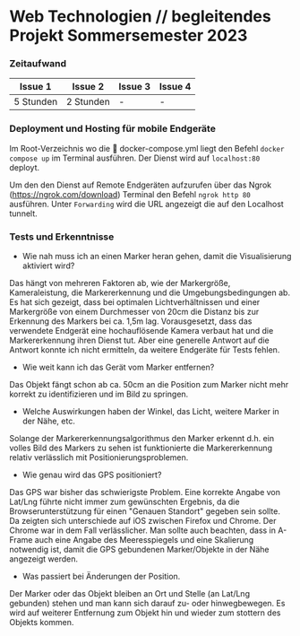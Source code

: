 # Web Technologien // begleitendes Projekt Sommersemester 2023

### Zeitaufwand
| Issue 1 | Issue 2 | Issue 3 | Issue 4 |
|---|---|---|---|
| 5 Stunden | 2 Stunden | -  | - |

### Deployment und Hosting für mobile Endgeräte

Im Root-Verzeichnis wo die 📄 docker-compose.yml liegt den Befehl ```docker compose up``` im Terminal ausführen. Der Dienst wird auf ```localhost:80``` deployt.

Um den den Dienst auf Remote Endgeräten aufzurufen über das Ngrok (https://ngrok.com/download) Terminal den Befehl ```ngrok http 80``` ausführen. Unter ```Forwarding``` wird die URL angezeigt die auf den Localhost tunnelt.

### Tests und Erkenntnisse

- Wie nah muss ich an einen Marker heran gehen, damit die Visualisierung aktiviert wird?
  
Das hängt von mehreren Faktoren ab, wie der Markergröße, Kameraleistung, die Markererkennung und die Umgebungsbedingungen ab. Es hat sich gezeigt, dass bei optimalen Lichtverhältnissen und einer Markergröße von einem Durchmesser von 20cm die Distanz bis zur Erkennung des Markers bei ca. 1,5m lag. Vorausgesetzt, dass das verwendete Endgerät eine hochauflösende Kamera verbaut hat und die Markererkennung ihren Dienst tut. Aber eine generelle Antwort auf die Antwort konnte ich nicht ermitteln, da weitere Endgeräte für Tests fehlen.

- Wie weit kann ich das Gerät vom Marker entfernen?
  
Das Objekt fängt schon ab ca. 50cm an die Position zum Marker nicht mehr korrekt zu identifizieren und im Bild zu springen.

- Welche Auswirkungen haben der Winkel, das Licht, weitere Marker in der Nähe, etc.

Solange der Markererkennungsalgorithmus den Marker erkennt d.h. ein volles Bild des Markers zu sehen ist funktionierte die Markererkennung relativ verlässlich mit Positionierungsproblemen.

- Wie genau wird das GPS positioniert?

Das GPS war bisher das schwierigste Problem. Eine korrekte Angabe von Lat/Lng führte nicht immer zum gewünschten Ergebnis, da die Browserunterstützung für einen "Genauen Standort" gegeben sein sollte. Da zeigten sich unterschiede auf iOS zwischen Firefox und Chrome. Der Chrome war in dem Fall verlässlicher. Man sollte auch beachten, dass in A-Frame auch eine Angabe des Meeresspiegels und eine Skalierung notwendig ist, damit die GPS gebundenen Marker/Objekte in der Nähe angezeigt werden.

- Was passiert bei Änderungen der Position.

Der Marker oder das Objekt bleiben an Ort und Stelle (an Lat/Lng gebunden) stehen und man kann sich darauf zu- oder hinwegbewegen. Es wird auf weiterer Entfernung zum Objekt hin und wieder zum stottern des Objekts kommen.